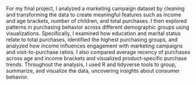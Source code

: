 For my final project, I analyzed a marketing campaign dataset by cleaning and transforming the data to create meaningful features such as income and age brackets, number of children, and total purchases. I then explored patterns in purchasing behavior across different demographic groups using visualizations. Specifically, I examined how education and marital status relate to total purchases, identified the highest purchasing groups, and analyzed how income influences engagement with marketing campaigns and visit-to-purchase ratios. I also compared average recency of purchases across age and income brackets and visualized product-specific purchase trends. Throughout the analysis, I used R and tidyverse tools to group, summarize, and visualize the data, uncovering insights about consumer behavior.
